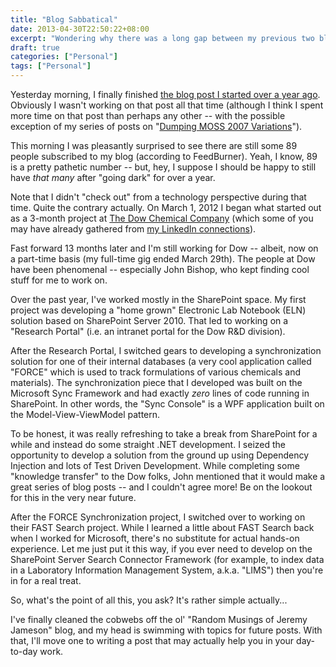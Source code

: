 ```yaml
---
title: "Blog Sabbatical"
date: 2013-04-30T22:50:22+08:00
excerpt: "Wondering why there was a long gap between my previous two blog posts? Give me a few minutes, and I'll get you caught up on what I've been doing for the past year."
draft: true
categories: ["Personal"]
tags: ["Personal"]
---
```


Yesterday morning, I finally finished [the blog post I started over a year ago](/blog/jjameson/2013/04/30/installation-guide-for-sharepoint-server-2010-and-office-web-apps). Obviously I wasn't working on that post all that time (although I think I spent more time on that post than perhaps any other -- with the possible exception of my series of posts on "[Dumping
MOSS 2007 Variations](/blog/jjameson/2007/10/30/dumping-moss-2007-variations-part-1)").

This morning I was pleasantly surprised to see there are still some 89 people subscribed to my blog (according to FeedBurner). Yeah, I know, 89 is a pretty pathetic number -- but, hey, I suppose I should be happy to still have *that
many* after "going dark" for over a year.

Note that I didn't "check out" from a technology perspective during that time. Quite the contrary actually. On March 1, 2012 I began what started out as a 3-month project at [The Dow Chemical Company](http://www.dow.com) (which some of you may have already gathered from [my LinkedIn connections](http://www.linkedin.com/in/jeremyjameson)).

Fast forward 13 months later and I'm still working for Dow -- albeit, now on a part-time basis (my full-time gig ended March 29th). The people at Dow have been phenomenal -- especially John Bishop, who kept finding cool stuff for me to work on.

Over the past year, I've worked mostly in the SharePoint space. My first project was developing a "home grown" Electronic Lab Notebook (ELN) solution based on SharePoint Server 2010. That led to working on a "Research Portal" (i.e. an intranet portal for the Dow R&D division).

After the Research Portal, I switched gears to developing a synchronization solution for one of their internal databases (a very cool application called "FORCE" which is used to track formulations of various chemicals and materials). The synchronization piece that I developed was built on the Microsoft Sync Framework and had exactly *zero* lines of code running in SharePoint. In other words, the "Sync Console" is a WPF application built on the Model-View-ViewModel pattern.

To be honest, it was really refreshing to take a break from SharePoint for a while and instead do some straight .NET development. I seized the opportunity to develop a solution from the ground up using Dependency Injection and lots of Test Driven Development. While completing some "knowledge transfer" to the Dow folks, John mentioned that it would make a great series of blog posts -- and I couldn't agree more! Be on the lookout for this in the very near future.

After the FORCE Synchronization project, I switched over to working on their FAST Search project. While I learned a little about FAST Search back when I worked for Microsoft, there's no substitute for actual hands-on experience. Let me just put it this way, if you ever need to develop on the SharePoint Server Search Connector Framework (for example, to index data in a Laboratory Information Management System, a.k.a. "LIMS") then you're in for a real treat.

So, what's the point of all this, you ask? It's rather simple actually...

I've finally cleaned the cobwebs off the ol' "Random Musings of Jeremy Jameson" blog, and my head is swimming with topics for future posts. With that, I'll move one to writing a post that may actually help you in your day-to-day work.

